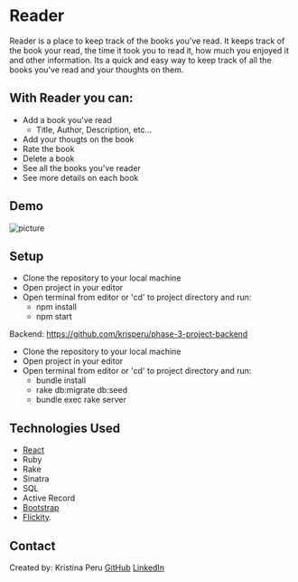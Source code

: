 # Reader
Reader is a place to keep track of the books you've read. It keeps track of the book your read, the time it took you to read it, how much you enjoyed it and other information. Its a quick and easy way to keep track of all the books you've read and your thoughts on them.

## With Reader you can:
- Add a book you've read
    - Title, Author, Description, etc...
- Add your thougts on the book
- Rate the book
- Delete a book
- See all the books you've reader
- See more details on each book

## Demo

![picture](https://picsum.photos/200/300?grayscale0)

## Setup

- Clone the repository to your local machine
- Open project in your editor
- Open terminal from editor or 'cd' to project directory and run:
  - npm install
  - npm start

Backend: https://github.com/krisperu/phase-3-project-backend

- Clone the repository to your local machine
- Open project in your editor
- Open terminal from editor or 'cd' to project directory and run:
  - bundle install
  - rake db:migrate db:seed
  - bundle exec rake server

## Technologies Used

- [React](https://github.com/facebook/create-react-app)
- Ruby
- Rake
- Sinatra
- SQL
- Active Record
- [Bootstrap](https://getbootstrap.com/)
- [Flickity](https://flickity.metafizzy.co/).

## Contact
Created by: Kristina Peru
[GitHub](https://github.com/krisperu)
[LinkedIn](https://www.linkedin.com/in/kristina-peru-205557189)






